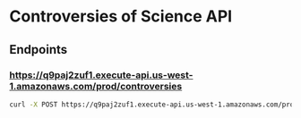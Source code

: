 # Controversies of Science API

## Endpoints

### https://q9paj2zuf1.execute-api.us-west-1.amazonaws.com/prod/controversies

```bash
curl -X POST https://q9paj2zuf1.execute-api.us-west-1.amazonaws.com/prod/controversies --data '{ "slug": "test-controversy", "name": "This is a Test", "summary": "Stuff / Things / About Controversies", "category": "ongoing", "text": [ "one", "two", "three" ] }'
```
